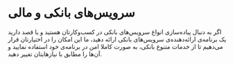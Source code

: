 # سرویس‌های بانکی و مالی

اگر به دنبال پیاده‌سازی انواع سرویس‌های بانکی در کسب‌و‌کارتان هستید و یا قصد دارید یک برنامه‌ی ارائه‌دهنده‌ی سرویس‌های بانکی ارائه دهید، ما این امکان را در اختیارتان قرار می‌دهیم تا از خدمات متنوع بانکی، به صورت کاملا امن در برنامه‌ی خود استفاده نمایید و آن‌ها را مطابق با نیازهایتان تغییر دهید. 

<div class="box-end">
</div>
